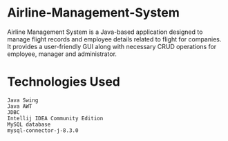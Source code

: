 # Airline-Management-System
Airline Management System is a Java-based application designed to manage flight records and employee details related to flight for companies. It provides a user-friendly GUI along with necessary CRUD operations for employee, manager and administrator.

# Technologies Used

    Java Swing
    Java AWT
    JDBC
    Intellij IDEA Community Edition
    MySQL database
    mysql-connector-j-8.3.0


